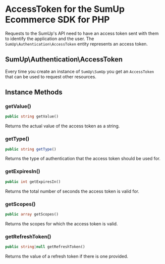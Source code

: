 # AccessToken for the SumUp Ecommerce SDK for PHP

Requests to the SumUp's API need to have an access token sent with them to identify the application and the user. The `SumUp\Authentication\AccessToken` entity represents an access token.

## SumUp\Authentication\AccessToken

Every time you create an instance of `SumUp\SumUp` you get an `AccessToken` that can be used to request other resources.

## Instance Methods

### getValue()

```php
public string getValue()
```

Returns the actual value of the access token as a string.

### getType()

```php
public string getType()
```

Returns the type of authentication that the access token should be used for.

### getExpiresIn()

```php
public int getExpiresIn()
```

Returns the total number of seconds the access token is valid for.

### getScopes()

```php
public array getScopes()
```

Returns the scopes for which the access token is valid.

### getRefreshToken()

```php
public string|null getRefreshToken()
```

Returns the value of a refresh token if there is one provided.
